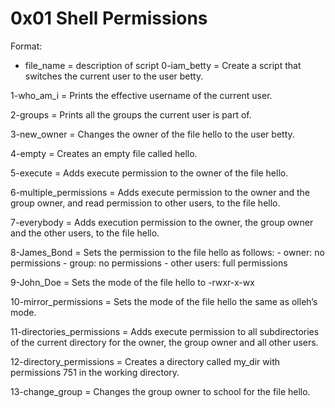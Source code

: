 # 0x01 Shell Permissions

Format:
- file_name = description of script
0-iam_betty  = Create a script that switches the current user to the user betty.

1-who_am_i   = Prints the effective username of the current user.

2-groups     = Prints all the groups the current user is part of.

3-new_owner  = Changes the owner of the file hello to the user betty.

4-empty      = Creates an empty file called hello.

5-execute    = Adds execute permission to the owner of the file hello.

6-multiple_permissions = Adds execute permission to the owner and the group owner, and read permission to other users, to the file hello.

7-everybody  = Adds execution permission to the owner, the group owner and the other users, to the file hello.

8-James_Bond = Sets the permission to the file hello as follows:
	- owner: no permissions
	- group: no permissions
	- other users: full permissions

9-John_Doe   = Sets the mode of the file hello to -rwxr-x-wx

10-mirror_permissions = Sets the mode of the file hello the same as olleh’s mode.

11-directories_permissions = Adds execute permission to all subdirectories of the current directory for the owner, the group owner and all other users.

12-directory_permissions   = Creates a directory called my_dir with permissions 751 in the working directory.

13-change_group       = Changes the group owner to school for the file hello.
